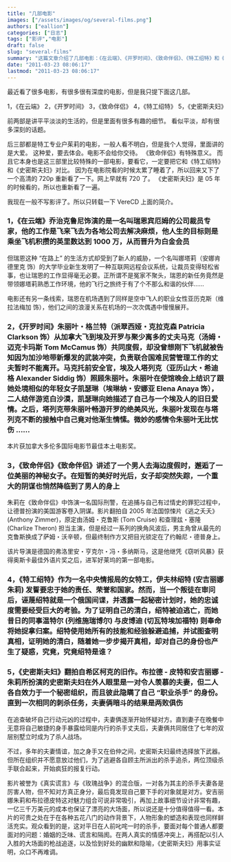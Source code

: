 ```yaml
---
title: "几部电影"
images: ["/assets/images/og/several-films.png"]
authors: ["eallion"]
categories: ["日志"]
tags: ["影评","电影"]
draft: false
slug: "several-films"
summary: "这篇文章介绍了几部电影：《在云端》、《开罗时间》、《致命伴侣》、《特工绍特》和《史密斯夫妇》。文章提到前两部电影讲述了平凡生活中的有趣细节，而后三部则涉及更加复杂的情节和话题。"
date: "2011-03-23 08:06:17"
lastmod: "2011-03-23 08:06:17"
---
```


最近看了很多电影，有很多很有深度的电影，但是我只提下面这几部。

1，《在云端》
2，《开罗时间》
3，《致命伴侣》
4，《特工绍特》
5，《史密斯夫妇》

前两部是讲平平淡淡的生活的，但是里面有很多有趣的细节。
看似平淡，却有很多深刻的话题。

后三部都是特工专业户茱莉的电影，一般人看不明白，但是我个人觉得，里面讲的是大爱。
这种爱，要去体会。电影不会给你交待。
《致命伴侣》有特殊意义。
而且它本身也是这三部里比较特殊的一部电影，要看它，一定要把它和《特工绍特》和《史密斯夫妇》对比。
因为在电影院看的时候太累了睡着了，所以回来又下了一个高清的 720p 重新看了一下。网上早就有 720 了。
《史密斯夫妇》是 05 年的时候看的，所以也重新看了一遍。

我现在一般不写影评了。所以只转载一下 VereCD 上面的简介。

### 1，《在云端》乔治克鲁尼饰演的是一名叫瑞恩宾厄姆的公司裁员专家，他的工作是飞来飞去为各地公司去解决麻烦，他人生的目标则是乘坐飞机积攒的英里数达到 1000 万，从而晋升为白金会员

但瑞恩这种 “在路上” 的生活方式却受到了新人的威胁，一个名叫娜塔莉（安娜肯德里克 饰）的大学毕业新生发明了一种互联网远程会议系统，让裁员变得轻松省事，也让瑞恩的工作显得毫无必要。正所谓不是冤家不聚头，瑞恩的新任务竟然是带领娜塔莉熟悉工作环境，他的飞行之旅终于有了个不那么和谐的伙伴……

电影还有另一条线索，瑞恩在机场遇到了同样是空中飞人的职业女性亚历克斯（维拉法梅加 饰），他们之间的浪漫关系在机场的一次次偶遇中慢慢展开。

### 2，《开罗时间》朱丽叶・格兰特（派翠西娅・克拉克森 Patricia Clarkson 饰）从加拿大飞到埃及开罗与聚少离多的丈夫马克（汤姆・迈克卡玛斯 Tom McCamus 饰）共同度假，却没曾想刚下飞机就被告知因为加沙地带新爆发的武装冲突，负责联合国难民营管理工作的丈夫暂时不能离开。马克托前安全官，埃及人塔列克（亚历山大・希迪格 Alexander Siddig 饰）照顾朱丽叶。朱丽叶在使馆晚会上结识了跟她处境相似的年轻女子凯瑟琳（埃琳纳・安娜亚 Elena Anaya 饰），二人结伴游览白沙漠，凯瑟琳向她描述了自己与一个埃及人的旧日爱情。之后，塔列克带朱丽叶畅游开罗的绝美风光，朱丽叶发现在与塔列克不断的接触中自己竟对他渐生情愫。微妙的感情令朱丽叶无比忧伤 ……

本片获加拿大多伦多国际电影节最佳本土电影奖。

### 3，《致命伴侣》《致命伴侣》讲述了一个男人去海边度假时，邂逅了一位美丽的神秘女子。在短暂的美好时光后，女子却突然失踪，一个重大的阴谋也悄然降临到了男人的身上

朱莉在《致命伴侣》中饰演一名国际刑警，在追捕与自己有过情史的罪犯过程中，让德普扮演的美国游客卷入阴谋。影片翻拍自 2005 年法国惊悚片《逃之夭夭》(Anthony Zimmer)，原定由汤姆・克鲁斯 (Tom Cruise) 和查理兹・塞隆 (Charlize Theron) 担当主演，但是经过一系列的换角风波后，男主角曾从最先的克鲁斯换成了萨姆・沃辛顿，但最终制作方又把目光锁定在了约翰尼・德普身上。

该片导演是德国的弗洛里安・亨克尔・冯・多纳斯马，这是他继凭《窃听风暴》获得奥斯卡最佳外语片奖之后，进军好莱坞的第一部电影。

### 4，《特工绍特》作为一名中央情报局的女特工，伊夫林绍特 (安吉丽娜朱莉) 发誓要忠于她的责任、荣誉和国家。然而，当一个叛徒在审问后，诬蔑绍特就是一个俄国间谍，并透露一起秘密计划时，她的忠诚度需要经受巨大的考验。为了证明自己的清白，绍特被迫逃亡，而她昔日的同事温特尔 (列维施瑞博尔) 与皮博迪 (切瓦特埃加福特) 则奉命将她捉拿归案。绍特使用她所有的技能和经验躲避追捕，并试图查明真相，证明她的清白，随着她一步步揭开真相，却对自己的身份也产生了疑惑，究竟，究竟绍特是谁？

### 5，《史密斯夫妇》翻拍自希区柯克的旧作。布拉德 - 皮特和安吉丽娜 - 朱莉所扮演的史密斯夫妇在外人眼里是一对令人羡慕的夫妻，但二人各自效力于一个秘密组织，而且彼此隐瞒了自己 “职业杀手” 的身份。直到一次相同的刺杀任务，夫妻俩暗斗的结果是两败俱伤

在追查破坏自己行动元凶的过程中，夫妻俩逐渐开始怀疑对方。直到妻子在晚餐中无意将自己敏捷的身手暴露给同是内行的杀手丈夫后，夫妻俩共同居住了七年的双层别墅立时成为了杀人战场。

不过，多年的夫妻情谊，加之身手又在伯仲之间，史密斯夫妇最终选择放下武器。但所在组织并不愿意放过他们，为了逃避各自顾主所派出的杀手追杀，两位顶级杀手联合起来，开始疯狂的报复行动。

影片被誉为《真实谎言》与《玫瑰战争》的混合版，一对各为其主的杀手夫妻各是厉害人物，但不知对方真正身分，最后竟发现自己要下手的对象就是对方。安吉丽娜朱莉和布拉德皮特这对魅力组合可说非常吸引，再加上故事细节设计非常有趣，一亿三千万美元的成本也保证了漂亮的大场面，所以说还是十分值得值得一看。本片的可贵之处在于在各种五花八门的动作背景下，人物形象的塑造和表现也同样鲜活充实。观众看到的是，这对平日在人前叱咤一时的杀手，要面对每个普通人都要面对的问题：婚姻的乏味、谎言和隔阂。在两人真实的情感冲突上，再搭配以引人入胜的大场面的枪战追逐，以及恰到好处的幽默和隐喻，《史密斯夫妇》用事实证明，众口不再难调。
